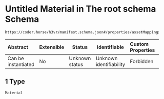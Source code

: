 # Untitled Material in The root schema Schema

```txt
https://coder.horse/h3vr/manifest.schema.json#/properties/assetMappings/examples/0/1
```




| Abstract            | Extensible | Status         | Identifiable            | Custom Properties | Additional Properties | Access Restrictions | Defined In                                                               |
| :------------------ | ---------- | -------------- | ----------------------- | :---------------- | --------------------- | ------------------- | ------------------------------------------------------------------------ |
| Can be instantiated | No         | Unknown status | Unknown identifiability | Forbidden         | Allowed               | none                | [manifest.schema.json\*](../manifest.schema.json "open original schema") |

## 1 Type

`Material`
